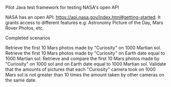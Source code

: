 Pilot Java test framework for testing NASA's open API 

NASA has an open API: https://api.nasa.gov/index.html#getting-started. It grants access to different features e.g: Astronomy Picture of the Day, Mars Rover Photos, etc.

Completed scenarios

Retrieve the first 10 Mars photos made by "Curiosity" on 1000 Martian sol.
Retrieve the first 10 Mars photos made by "Curiosity" on Earth date equal to 1000 Martian sol.
Retrieve and compare the first 10 Mars photos made by "Curiosity" on 1000 sol and on Earth date equal to 1000 Martian sol.
Validate that the amounts of pictures that each "Curiosity" camera took on 1000 Mars sol is not greater than 10 times the amount taken by other cameras on the same date.
